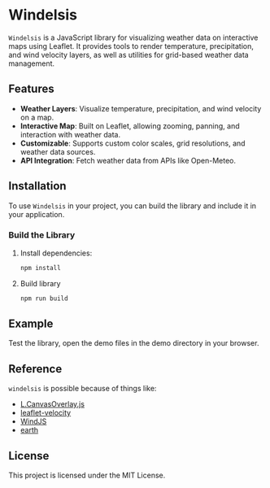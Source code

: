 # Windelsis

`Windelsis` is a JavaScript library for visualizing weather data on interactive maps using Leaflet. It provides tools to render temperature, precipitation, and wind velocity layers, as well as utilities for grid-based weather data management.

## Features

- **Weather Layers**: Visualize temperature, precipitation, and wind velocity on a map.
- **Interactive Map**: Built on Leaflet, allowing zooming, panning, and interaction with weather data.
- **Customizable**: Supports custom color scales, grid resolutions, and weather data sources.
- **API Integration**: Fetch weather data from APIs like Open-Meteo.

## Installation

To use `Windelsis` in your project, you can build the library and include it in your application.

### Build the Library

1. Install dependencies:
   ```sh
   npm install

2. Build library
   ```sh
   npm run build

## Example

Test the library, open the demo files in the demo directory in your browser.

## Reference

`windelsis` is possible because of things like:

- [L.CanvasOverlay.js](https://github.com/Sumbera/gLayers.Leaflet)
- [leaflet-velocity](https://github.com/onaci/leaflet-velocity)
- [WindJS](https://github.com/Esri/wind-js)
- [earth](https://github.com/cambecc/earth)

## License

This project is licensed under the MIT License.